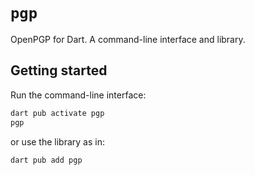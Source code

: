 # `pgp`

OpenPGP for Dart.  A command-line interface and library.

## Getting started
Run the command-line interface:
```sh
dart pub activate pgp
pgp
```

or use the library as in:
```dart
dart pub add pgp
```
<!--
```dart
import 'package:pgp/pgp.dart';

void main() {
    final pgp = OpenPGP();
    final keyPair = pgp.generateKeyPair();
    final publicKey = keyPair.publicKey;
}
```

